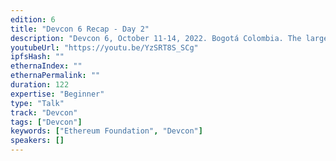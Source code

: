 ```yaml
---
edition: 6
title: "Devcon 6 Recap - Day 2"
description: "Devcon 6, October 11-14, 2022. Bogotá Colombia. The largest gathering of Ethereum community members from around the world."
youtubeUrl: "https://youtu.be/YzSRT8S_SCg"
ipfsHash: ""
ethernaIndex: ""
ethernaPermalink: ""
duration: 122
expertise: "Beginner"
type: "Talk"
track: "Devcon"
tags: ["Devcon"]
keywords: ["Ethereum Foundation", "Devcon"]
speakers: []
---
```

